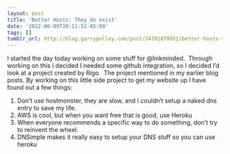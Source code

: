 ```yaml
---
layout: post
title: 'Better Hosts: They do exist'
date: '2012-06-09T20:11:51-05:00'
tags: []
tumblr_url: http://blog.garrypolley.com/post/24781879952/better-hosts-they-do-exist
---
```

I started the day today working on some stuff for @linkminded.  Through working on this I decided I needed some github integration, so I decided I’d look at a project created by Rigo.  The project mentioned in my earlier blog posts.
By working on this little side project to get my website up I have found out a few things:
1) Don’t use hostmonster, they are slow, and I couldn’t setup a naked dns entry to save my life.
2) AWS is cool, but when you want free that is good, use Heroku
3) When everyone recommends a specific way to do something, don’t try to reinvent the wheel.  
4) DNSimple makes it really easy to setup your DNS stuff so you can use heroku
